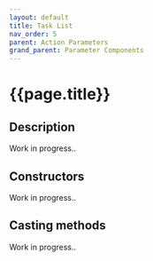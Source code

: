 ```yaml
---
layout: default
title: Task List
nav_order: 5
parent: Action Parameters
grand_parent: Parameter Components
---
```


# **{{page.title}}**

## **Description**

Work in progress..

## **Constructors**

Work in progress..

## **Casting methods**

Work in progress..


